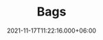 ---
title: Bags
date: 2021-11-17T11:22:16.000+06:00
description: Bags
price: '75.00'
priceBefore: '90.00'
shortDescription: Bags
productID: "10"
typeLable: "Color"
types:
- "Black"
- "Green"
- "Red"
images:
- image: "/uploads/Black-Power-Bags.png"
- image: "/uploads/Green-Power-Bags.png"
- image: "/uploads/Red-Power-Bags.png"

---